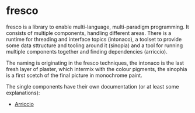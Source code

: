 # fresco

fresco is a library to enable multi-language, multi-paradigm programming. It consists of multiple components, 
handling different areas. There is a runtime for threading and interface topics (intonaco), a toolset to provide some data sttructure and tooling around it (sinopia) and a tool for running multiple components together and finding dependencies (arriccio).

The naming is originating in the fresco techniques, the intonaco is the last fresh layer of plaster, which intermix with the 
colour pigments, the sinophia is a first scetch of the final picture in monochrome paint.

The single components have their own documentation (or at least some explanations):

- [Arriccio](arriccio/README.md)

